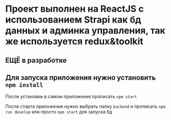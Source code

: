# Проект выполнен на ReactJS с использованием Strapi как бд данных и админка управления, так же используется redux&toolkit
## ЕЩЁ в разработке 

## Для запуска приложения нужно установить `npm install`

После установки в самом приложения прописать `npm start` 

После старта приложения нужно выбрать папку `backend` и прописать `npm run develop` или просто `npm start` для запуска бд 

